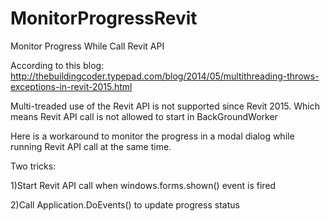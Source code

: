 # MonitorProgressRevit
Monitor Progress While Call Revit API 


According to this blog:
http://thebuildingcoder.typepad.com/blog/2014/05/multithreading-throws-exceptions-in-revit-2015.html

Multi-treaded use of the Revit API is not supported since Revit 2015.
Which means Revit API call is not allowed to start in BackGroundWorker

Here is a workaround to monitor the progress in a modal dialog while running Revit API call at the same time.

Two tricks:

1)Start Revit API call when windows.forms.shown()  event is fired

2)Call Application.DoEvents() to update progress status
